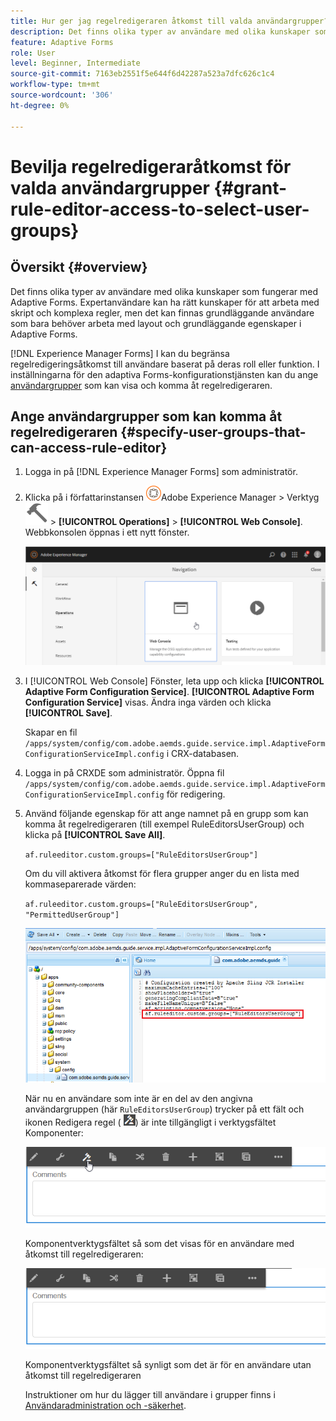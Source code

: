 ```yaml
---
title: Hur ger jag regelredigeraren åtkomst till valda användargrupper?
description: Det finns olika typer av användare med olika kunskaper som fungerar med Adaptive Forms. Lär dig hur du begränsar regelredigeringsåtkomst till användare baserat på deras roll eller funktion.
feature: Adaptive Forms
role: User
level: Beginner, Intermediate
source-git-commit: 7163eb2551f5e644f6d42287a523a7dfc626c1c4
workflow-type: tm+mt
source-wordcount: '306'
ht-degree: 0%

---
```



# Bevilja regelredigeraråtkomst för valda användargrupper {#grant-rule-editor-access-to-select-user-groups}

## Översikt {#overview}

Det finns olika typer av användare med olika kunskaper som fungerar med Adaptive Forms. Expertanvändare kan ha rätt kunskaper för att arbeta med skript och komplexa regler, men det kan finnas grundläggande användare som bara behöver arbeta med layout och grundläggande egenskaper i Adaptive Forms.

[!DNL Experience Manager Forms] I kan du begränsa regelredigeringsåtkomst till användare baserat på deras roll eller funktion. I inställningarna för den adaptiva Forms-konfigurationstjänsten kan du ange [användargrupper](forms-groups-privileges-tasks.md) som kan visa och komma åt regelredigeraren.

## Ange användargrupper som kan komma åt regelredigeraren {#specify-user-groups-that-can-access-rule-editor}

1. Logga in på [!DNL Experience Manager Forms] som administratör.
1. Klicka på i författarinstansen ![Adobe Experience Manager](assets/adobeexperiencemanager.png)Adobe Experience Manager > Verktyg ![hammare](assets/hammer-icon.svg) > **[!UICONTROL Operations]** > **[!UICONTROL Web Console]**. Webbkonsolen öppnas i ett nytt fönster.

   ![1-2](assets/1-2.png)

1. I [!UICONTROL Web Console] Fönster, leta upp och klicka **[!UICONTROL Adaptive Form Configuration Service]**. **[!UICONTROL Adaptive Form Configuration Service]** visas. Ändra inga värden och klicka **[!UICONTROL Save]**.

   Skapar en fil `/apps/system/config/com.adobe.aemds.guide.service.impl.AdaptiveFormConfigurationServiceImpl.config` i CRX-databasen.

1. Logga in på CRXDE som administratör. Öppna fil `/apps/system/config/com.adobe.aemds.guide.service.impl.AdaptiveFormConfigurationServiceImpl.config` för redigering.
1. Använd följande egenskap för att ange namnet på en grupp som kan komma åt regelredigeraren (till exempel RuleEditorsUserGroup) och klicka på **[!UICONTROL Save All]**.

   `af.ruleeditor.custom.groups=["RuleEditorsUserGroup"]`

   Om du vill aktivera åtkomst för flera grupper anger du en lista med kommaseparerade värden:

   `af.ruleeditor.custom.groups=["RuleEditorsUserGroup", "PermittedUserGroup"]`

   ![Skapa användare](assets/create_user_new.png)

   När nu en användare som inte är en del av den angivna användargruppen (här    `RuleEditorsUserGroup`) trycker på ett fält och ikonen Redigera regel ( ![edit-rules1](assets/edit-rules1.png)) är inte tillgängligt i verktygsfältet Komponenter:

   ![componentsstoolbarwithre](assets/componentstoolbarwithre.png)

   Komponentverktygsfältet så som det visas för en användare med åtkomst till regelredigeraren:

   ![componentsstoolbarwithout](assets/componentstoolbarwithoutre.png)

   Komponentverktygsfältet så synligt som det är för en användare utan åtkomst till regelredigeraren

   Instruktioner om hur du lägger till användare i grupper finns i [Användaradministration och -säkerhet](https://experienceleague.adobe.com/docs/experience-manager-65/administering/security/security.html).

